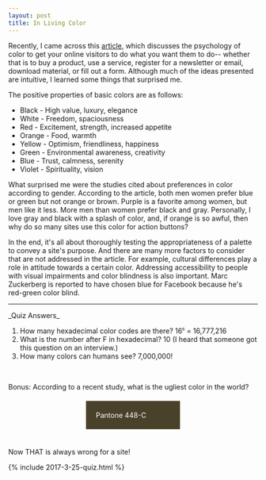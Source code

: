 ```yaml
---
layout: post
title: In Living Color
---
```


Recently, I came across this [article](https://blog.kissmetrics.com/psychology-of-color-and-conversions/), which discusses the psychology of color to get your online visitors to do what you want them to do-- whether that is to buy a product, use a service, register for a newsletter or email, download material, or fill out a form. Although much of the ideas presented are intuitive, I learned some things that surprised me.

The positive properties of basic colors are as follows:

<ul>
	<li>Black - High value, luxury, elegance</li>
	<li>White - Freedom, spaciousness</li>
	<li>Red - Excitement, strength, increased appetite</li>
	<li>Orange - Food, warmth</li>
	<li>Yellow - Optimism, friendliness, happiness</li>
	<li>Green - Environmental awareness, creativity</li>
	<li>Blue - Trust, calmness, serenity</li>
	<li>Violet - Spirituality, vision</li>
</ul>

What surprised me were the studies cited about preferences in color according to gender.  According to the article, both men women prefer blue or green but not orange or brown. Purple is a favorite among women, but men like it less. More men than women prefer black and gray. Personally, I love gray and black with a splash of color, and, if orange is so awful, then why do so many sites use this color for action buttons?

In the end, it's all about thoroughly testing the appropriateness of a palette to convey a site's purpose. And there are many more factors to consider that are not addressed in the article. For example, cultural differences play a role in attitude towards a certain color. Addressing accessibility to people with visual impairments and color blindness is also important.  Marc Zuckerberg is reported to have chosen blue for Facebook because he's red-green color blind.

<hr>
_Quiz Answers_

1. How many hexadecimal color codes are there? 16<span style="vertical-align:super; font-size:8px">6</span> = 16,777,216
2. What is the number after F in hexadecimal? 10 (I heard that someone got this question on an interview.)
3. How many colors can humans see? 7,000,000! 
<br>

Bonus: According to a recent study, what is the ugliest color in the world?<br> 
<p style = "background:rgb(74, 65, 42); color:white; padding: 20px; margin:20px auto; width: 150px; ">Pantone 448-C</p><br>
Now THAT is always wrong for a site!<br>

{% include 2017-3-25-quiz.html %}
